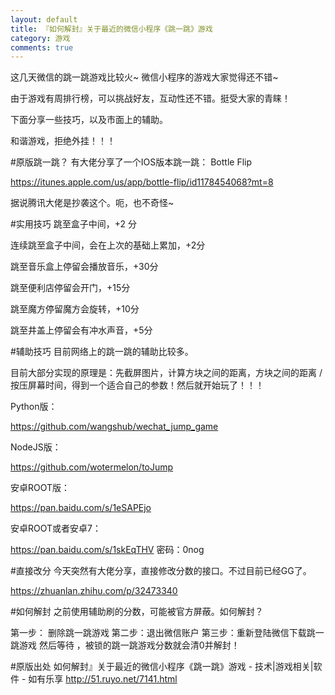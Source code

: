 ```yaml
---
layout: default
title: 『如何解封』关于最近的微信小程序《跳一跳》游戏
category: 游戏
comments: true
---
```

这几天微信的跳一跳游戏比较火~    微信小程序的游戏大家觉得还不错~

由于游戏有周排行榜，可以挑战好友，互动性还不错。挺受大家的青睐！

下面分享一些技巧，以及市面上的辅助。

和谐游戏，拒绝外挂！！！

 

 

#原版跳一跳？
有大佬分享了一个IOS版本跳一跳： Bottle Flip

https://itunes.apple.com/us/app/bottle-flip/id1178454068?mt=8

据说腾讯大佬是抄袭这个。呃，也不奇怪~

 

#实用技巧
跳至盒子中间，+2 分

连续跳至盒子中间，会在上次的基础上累加，+2分

跳至音乐盒上停留会播放音乐，+30分

跳至便利店停留会开门，+15分

跳至魔方停留魔方会旋转，+10分

跳至井盖上停留会有冲水声音，+5分

 

#辅助技巧
目前网络上的跳一跳的辅助比较多。

目前大部分实现的原理是：先截屏图片，计算方块之间的距离，方块之间的距离 / 按压屏幕时间，得到一个适合自己的参数！然后就开始玩了！！！

 

Python版：

https://github.com/wangshub/wechat_jump_game

 

NodeJS版：

https://github.com/wotermelon/toJump

 

安卓ROOT版：

https://pan.baidu.com/s/1eSAPEjo

 

 

安卓ROOT或者安卓7：

https://pan.baidu.com/s/1skEqTHV 密码：0nog

#直接改分
今天突然有大佬分享，直接修改分数的接口。不过目前已经GG了。

https://zhuanlan.zhihu.com/p/32473340

 

 

#如何解封
之前使用辅助刷的分数，可能被官方屏蔽。如何解封？

第一步： 删除跳一跳游戏
第二步：退出微信账户
第三步：重新登陆微信下载跳一跳游戏
然后等待 ，被锁的跳一跳游戏分数就会清0并解封！

 
#原版出处 
如何解封』关于最近的微信小程序《跳一跳》游戏 - 技术|游戏相关|软件 - 如有乐享
http://51.ruyo.net/7141.html








